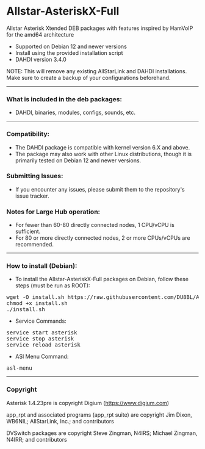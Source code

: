 # Allstar-AsteriskX-Full
Allstar Asterisk Xtended DEB packages with features inspired by HamVoIP for the amd64 architecture
* Supported on Debian 12 and newer versions
* Install using the provided installation script
* DAHDI version 3.4.0

NOTE: This will remove any existing AllStarLink and DAHDI installations. Make sure to create a backup of your configurations beforehand.

-----------------------------------------------------------

### What is included in the deb packages:

* DAHDI, binaries, modules, configs, sounds, etc.

-----------------------------------------------------------

### Compatibility:

* The DAHDI package is compatible with kernel version 6.X and above.
* The package may also work with other Linux distributions, though it is primarily tested on Debian 12 and newer versions.

### Submitting Issues:

* If you encounter any issues, please submit them to the repository's issue tracker.

### Notes for Large Hub operation:

* For fewer than 60-80 directly connected nodes, 1 CPU/vCPU is sufficient.
* For 80 or more directly connected nodes, 2 or more CPUs/vCPUs are recommended.

-----------------------------------------------------------

### How to install (Debian):

* To install the Allstar-AsteriskX-Full packages on Debian, follow these steps (must be run as ROOT):

<pre>
wget -O install.sh https://raw.githubusercontent.com/DU8BL/Allstar-AsteriskX-Full/main/install.sh
chmod +x install.sh
./install.sh
</pre>

* Service Commands:

<pre>
service start asterisk
service stop asterisk
service reload asterisk
</pre>

* ASl Menu Command:

<pre>
asl-menu
</pre>

-----------------------------------------------------------

### Copyright

Asterisk 1.4.23pre is copyright Digium (https://www.digium.com)

app_rpt and associated programs (app_rpt suite) are copyright Jim Dixon, WB6NIL; AllStarLink, Inc.; and contributors

DVSwitch packages are copyright Steve Zingman, N4IRS; Michael Zingman, N4IRR; and contributors
